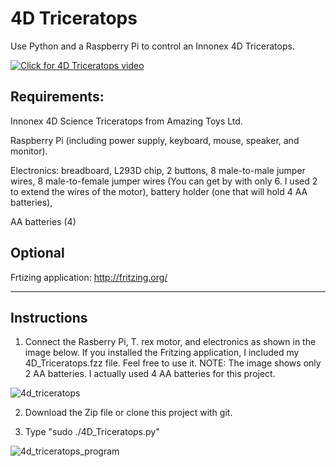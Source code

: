 # 4D Triceratops
Use Python and a Raspberry Pi to control an Innonex 4D Triceratops.

[![Click for 4D Triceratops video](https://user-images.githubusercontent.com/13591438/27349413-b6ea1742-55bc-11e7-9ab5-5c183b34e8ab.JPG)](https://www.dropbox.com/s/b7gepwxhe4x90k7/4D_Triceratops.AVI?dl=0)

## Requirements:
  Innonex 4D Science Triceratops from Amazing Toys Ltd.
  
  Raspberry Pi (including power supply, keyboard, mouse, speaker, and monitor).
  
  Electronics:
    breadboard,
    L293D chip,
    2 buttons,
    8 male-to-male jumper wires,
    8 male-to-female jumper wires (You can get by with only 6. I used 2 to extend the wires of the motor),
    battery holder (one that will hold 4 AA batteries),
  
  AA batteries (4)

## Optional
  Frtizing application:
  http://fritzing.org/

____________________________________

## Instructions

1) Connect the Rasberry Pi, T. rex motor, and electronics as shown in the image below. If you installed the Fritzing application, I included my 4D_Triceratops.fzz file. Feel free to use it. NOTE: The image shows only 2 AA batteries. I actually used 4 AA batteries for this project.

![4d_triceratops](https://user-images.githubusercontent.com/13591438/27269190-5b45e81e-547a-11e7-8137-66e02cb79098.png)

2) Download the Zip file or clone this project with git.

3) Type "sudo ./4D_Triceratops.py"

![4d_triceratops_program](https://user-images.githubusercontent.com/13591438/27269193-5eb32566-547a-11e7-90ee-321f5d318505.png)
